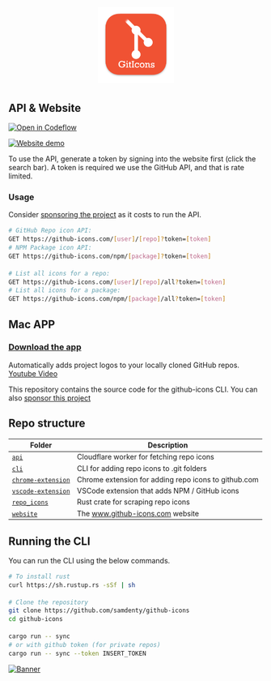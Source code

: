 <h1 align="center">
  <img src="./cli/logo.png" width="150">
</h1>

## API & Website

[![Open in Codeflow](https://developer.stackblitz.com/img/open_in_codeflow.svg)](https://pr.new/samdenty/github-icons)

[![Website demo](assets/api-demo.gif)](https://github-icons.com)

To use the API, generate a token by signing into the website first (click the search bar). A token is required we use the GitHub API, and that is rate limited.

### Usage

Consider [sponsoring the project](https://github.com/sponsors/samdenty) as it costs to run the API.

```bash
# GitHub Repo icon API:
GET https://github-icons.com/[user]/[repo]?token=[token]
# NPM Package icon API:
GET https://github-icons.com/npm/[package]?token=[token]

# List all icons for a repo:
GET https://github-icons.com/[user]/[repo]/all?token=[token]
# List all icons for a package:
GET https://github-icons.com/npm/[package]/all?token=[token]
```

## Mac APP

### [Download the app](https://github.com/samdenty/github-icons/releases/latest)

Automatically adds project logos to your locally cloned GitHub repos. [Youtube Video](https://www.youtube.com/watch?v=jrO3qSEpAFU)

This repository contains the source code for the github-icons CLI. You can also [sponsor this project](https://github.com/sponsors/samdenty)

## Repo structure

| Folder                                  | Description                                          |
| --------------------------------------- | ---------------------------------------------------- |
| [`api`](/api)                           | Cloudflare worker for fetching repo icons            |
| [`cli`](/cli)                           | CLI for adding repo icons to .git folders            |
| [`chrome-extension`](/chrome-extension) | Chrome extension for adding repo icons to github.com |
| [`vscode-extension`](/vscode-extension) | VSCode extension that adds NPM / GitHub icons        |
| [`repo_icons`](/repo_icons)             | Rust crate for scraping repo icons                   |
| [`website`](/website)                   | The www.github-icons.com website                     |

## Running the CLI

You can run the CLI using the below commands.

<!-- brew install mysql-client
cargo install diesel_cli --no-default-features --features mysql -->

```bash
# To install rust
curl https://sh.rustup.rs -sSf | sh

# Clone the repository
git clone https://github.com/samdenty/github-icons
cd github-icons

cargo run -- sync
# or with github token (for private repos)
cargo run -- sync --token INSERT_TOKEN
```

[![Banner](./banner.gif)](https://samddenty.gumroad.com/l/git-icons)
